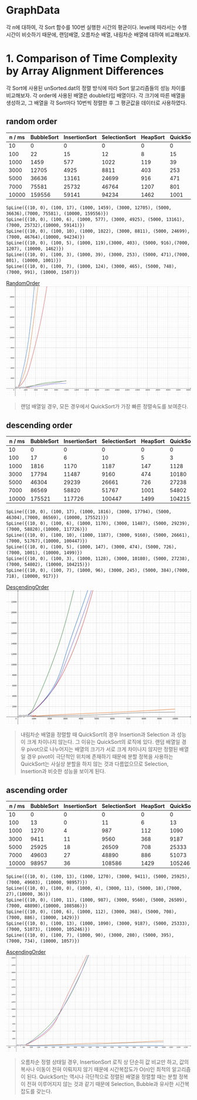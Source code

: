 # GraphData

각 n에 대하여, 각 Sort 함수를 100번 실행한 시간의 평균이다. level에 따라서는 수행시간이 비슷하기 때문에, 랜덤배열, 오름차순 배열, 내림차순 배열에 대하여 비교해보자.

# 1. Comparison of Time Complexity by Array Alignment Differences

각 Sort에 사용된 unSorted.dat의 정렬 방식에 따라 Sort 알고리즘들의 성능 차이를 비교해보자. 각 order에 사용된 배열은 double타입 배열이다. 각 크기에 따른 배열을 생성하고, 그 배열을 각 Sort마다 10번씩 정렬한 후 그 평균값을 데이터로 사용하였다.

## random order

| n / ms | BubbleSort | InsertionSort | SelectionSort | HeapSort | QuickSort | MergeSort |
| ------ | ---------- | ------------- | ------------- | -------- | --------- | --------- |
| 10     | 0          | 0             | 0             | 0        | 0         | 0         |
| 100    | 22         | 15            | 12            | 8        | 15        | 7         |
| 1000   | 1459       | 577           | 1022          | 119      | 39        | 124       |
| 3000   | 12705      | 4925          | 8811          | 403      | 253       | 465       |
| 5000   | 36636      | 13161         | 24699         | 916      | 471       | 748       |
| 7000   | 75581      | 25732         | 46764         | 1207     | 801       | 991       |
| 10000  | 159556     | 59141         | 94234         | 1462     | 1001      | 1507      |

```
SpLine({(10, 0), (100, 17), (1000, 1459), (3000, 12705), (5000, 36636),(7000, 75581), (10000, 159556)})
SpLine({(10, 0), (100, 6), (1000, 577), (3000, 4925), (5000, 13161),(7000, 25732),(10000, 59141)})
SpLine({(10, 0), (100, 10), (1000, 1022), (3000, 8811), (5000, 24699),(7000, 46764),(10000, 94234)})
SpLine({(10, 0), (100, 5), (1000, 119),(3000, 403), (5000, 916),(7000, 1207), (10000, 1462)})
SpLine({(10, 0), (100, 3), (1000, 39), (3000, 253), (5000, 471),(7000, 801), (10000, 1001)})
SpLine({(10, 0), (100, 7), (1000, 124), (3000, 465), (5000, 748),(7000, 991), (10000, 1507)})
```

[RandomOrder](https://www.geogebra.org/calculator/tcmnrj7r)
![RandomOrder](./image/RandomOrder_Performance%20Comparison.png)

> 랜덤 배열일 경우, 모든 경우에서 QuickSort가 가장 빠른 정렬속도를 보여준다.

## descending order

| n / ms | BubbleSort | InsertionSort | SelectionSort | HeapSort | QuickSort | MergeSort |
| ------ | ---------- | ------------- | ------------- | -------- | --------- | --------- |
| 10     | 0          | 0             | 0             | 0        | 0         | 0         |
| 100    | 17         | 6             | 10            | 5        | 3         | 7         |
| 1000   | 1816       | 1170          | 1187          | 147      | 1128      | 96        |
| 3000   | 17794      | 11487         | 9160          | 474      | 10180     | 245       |
| 5000   | 46304      | 29239         | 26661         | 726      | 27238     | 384       |
| 7000   | 86569      | 58820         | 51767         | 1001     | 54802     | 718       |
| 10000  | 175521     | 117726        | 100447        | 1499     | 104215    | 917       |

```
SpLine({(10, 0), (100, 17), (1000, 1816), (3000, 17794), (5000, 46304),(7000, 86569), (10000, 175521)})
SpLine({(10, 0), (100, 6), (1000, 1170), (3000, 11487), (5000, 29239),(7000, 58820),(10000, 117726)})
SpLine({(10, 0), (100, 10), (1000, 1187), (3000, 9160), (5000, 26661),(7000, 51767),(10000, 100447)})
SpLine({(10, 0), (100, 5), (1000, 147), (3000, 474), (5000, 726), (7000, 1001), (10000, 1499)})
SpLine({(10, 0), (100, 3), (1000, 1128), (3000, 10180), (5000, 27238), (7000, 54802), (10000, 104215)})
SpLine({(10, 0), (100, 7), (1000, 96), (3000, 245), (5000, 384),(7000, 718), (10000, 917)})
```

[DescendingOrder](https://www.geogebra.org/graphing/a5khmk5c)
![DescendingOrder](./image/DescendingOrder_Performance%20Comparison.png)

> 내림차순 배열을 정렬할 때 QuickSort의 경우 Insertion과 Selection 과 성능이 크게 차이나지 않는다. 그 이유는 QuickSort의 로직에 있다. 랜덤 배열일 경우 pivot으로 나누어지는 배열의 크기가 서로 크게 차이나지 않지만 정렬된 배열일 경우 pivot이 극단적인 위치에 존재하기 때문에 분할 정복을 사용하는 QuickSort는 사실상 분할을 하지 않는 것과 다름없으므로 Selection, Insertion과 비슷한 성능을 보이게 된다.

## ascending order

| n / ms | BubbleSort | InsertionSort | SelectionSort | HeapSort | QuickSort | MergeSort |
| ------ | ---------- | ------------- | ------------- | -------- | --------- | --------- |
| 10     | 0          | 0             | 0             | 0        | 0         | 0         |
| 100    | 13         | 0             | 11            | 6        | 13        | 7         |
| 1000   | 1270       | 4             | 987           | 112      | 1090      | 90        |
| 3000   | 9411       | 11            | 9560          | 368      | 9187      | 280       |
| 5000   | 25925      | 18            | 26509         | 708      | 25333     | 395       |
| 7000   | 49603      | 27            | 48890         | 886      | 51073     | 734       |
| 10000  | 98957      | 36            | 108586        | 1429     | 105246    | 1057      |

```
SpLine({(10, 0), (100, 13), (1000, 1270), (3000, 9411), (5000, 25925),(7000, 49603), (10000, 98957)})
SpLine({(10, 0), (100, 0), (1000, 4), (3000, 11), (5000, 18),(7000, 27),(10000, 36)})
SpLine({(10, 0), (100, 11), (1000, 987), (3000, 9560), (5000, 26509),(7000, 48890),(10000, 108586)})
SpLine({(10, 0), (100, 6), (1000, 112), (3000, 368), (5000, 708), (7000, 886), (10000, 1429)})
SpLine({(10, 0), (100, 13), (1000, 1090), (3000, 9187), (5000, 25333), (7000, 51073), (10000, 105246)})
SpLine({(10, 0), (100, 7), (1000, 90), (3000, 280), (5000, 395), (7000, 734), (10000, 1057)})
```

[AscendingOrder](https://www.geogebra.org/graphing/d2m5ytdm)
![AscendingOrder](./image/AscendingOrder_Performance%20Comparison.png)

> 오름차순 정렬 상태일 경우, InsertionSort 로직 상 단순히 값 비교만 하고, 값의 복사나 이동이 전혀 이뤄지지 않기 때문에 시간복잡도가 O(n)인 최적의 알고리즘이 된다. QuickSort는 역시나 극단적으로 정렬된 배열을 정렬할 때는 분할 정복이 전혀 이루어지지 않는 것과 같기 때문에 Selection, Bubble과 유사한 시간복잡도를 갖는다.
